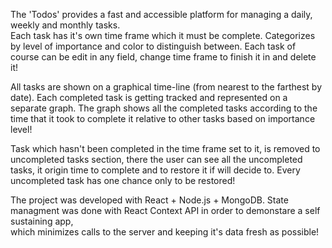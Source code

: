 The 'Todos' provides a fast and accessible platform for managing a daily, weekly and monthly tasks.  
Each task has it's own time frame which it must be complete.
Categorizes by level of importance and color to distinguish between. 
Each task of course can be edit in any field, change time frame to finish it in and delete it!  

All tasks are shown on a graphical time-line (from nearest to the farthest by date).
Each completed task is getting tracked and represented on a separate graph.
The graph shows all the completed tasks according to the time that it took to complete it relative to other tasks based on importance level!

Task which hasn't been completed in the time frame set to it,  is removed to uncompleted tasks section,
there the user can see all the uncompleted tasks, it origin time to complete and to restore it if will decide to. 
Every uncompleted task has one chance only to be restored! 

The project was developed with React + Node.js + MongoDB. 
State managment was done with React Context API in order to demonstare a self sustaining app,  
which minimizes calls to the server and keeping it's data fresh as possible! 


